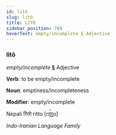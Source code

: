 ```yaml
---
id: litö
slug: litö
title: LİTÖ
sidebar_position: 789
hoverText: empty/incomplete § Adjective
---
```


### litö

*empty/incomplete* **§** Adjective

**Verb**: to be empty/incomplete

**Noun**: emptiness/incompleteness

**Modifier**: empty/incomplete

Nepali रित्तो ritto [rit̪̚t̪o]

*Indo-Iranian Language Family*